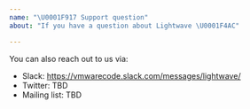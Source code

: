 ```yaml
---
name: "\U0001F917 Support question"
about: "If you have a question about Lightwave \U0001F4AC"

---
```


You can also reach out to us via:
- Slack: https://vmwarecode.slack.com/messages/lightwave/
- Twitter: TBD
- Mailing list: TBD
